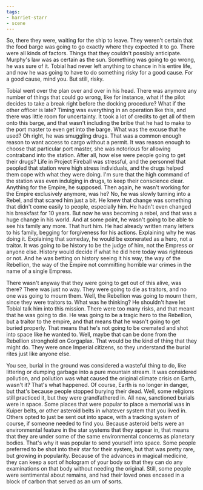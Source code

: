 ```yaml
---
tags:
- harriet-starr
- scene
---
```


So, there they were, waiting for the ship to leave. They weren't certain
that the food barge was going to go exactly where they expected it to
go. There were all kinds of factors. Things that they couldn't possibly
anticipate. Murphy's law was as certain as the sun. Something was going
to go wrong, he was sure of it. Tobial had never left anything to chance
in his entire life, and now he was going to have to do something risky
for a good cause. For a good cause, mind you. But still, risky.

Tobial went over the plan over and over in his head. There was anymore
any number of things that could go wrong, like for instance, what if the
pilot decides to take a break right before the docking procedure? What if
the other officer is late? Timing was everything in an operation like
this, and there was little room for uncertainty. It took a lot of
credits to get all of them onto this barge, and that wasn't including
the bribe that he had to make to the port master to even get into the
barge. What was the excuse that he used? Oh right, he was smuggling
drugs. That was a common enough reason to want access to cargo without a
permit. It was reason enough to choose that particular port master, she
was notorious for allowing contraband into the station. After all, how
else were people going to get their drugs? Life in Project Fireball was
stressful, and the personnel that peopled that station were high stress
individuals, and the drugs helped them cope with what they were doing.
I'm sure that the high command of the station was even indulging in
drugs, to keep their conscience clear. Anything for the Empire, he
supposed. Then again, he wasn't working for the Empire exclusively
anymore, was he? No, he was slowly turning into a Rebel, and that scared
him just a bit. He knew that change was something that didn't come
easily to people, especially him. He hadn't even changed his breakfast
for 10 years. But now he was becoming a rebel, and that was a huge
change in his world. And at some point, he wasn't going to be able to
see his family any more. That hurt him. He had already written many
letters to his family, begging for forgiveness for his actions.
Explaining why he was doing it. Explaining that someday, he would be
exonerated as a hero, not a traitor. It was going to be history to be
the judge of him, not the Empress or anyone else. History would decide
if what he did here today was righteous or not. And he was betting on
history seeing it his way, the way of the Rebellion, the way of the
Empire not committing horrible war crimes in the name of a single
Empress.

There wasn't anyway that they were going to get out of this alive, was
there? There was just no way. They were going to die as traitors, and no
one was going to mourn them. Well, the Rebellion was going to mourn
them, since they were traitors to. What was he thinking? He shouldn't
have let Tobial talk him into this mission. There were too many risks,
and that meant that he was going to die. He was going to be a tragic
hero to the Rebellion, but a traitor to the empire, and that means that
he wasn't going to get buried properly. That means that he's not going
to be cremated and shot into space like he wanted to. Well, maybe that
can be done from the Rebellion stronghold on Gorgaplax. That would be
the kind of thing that they might do. They were once Imperial citizens,
so they understand the burial rites just like anyone else.

You see, burial in the ground was considered a wasteful thing to do,
like littering or dumping garbage into a pure mountain stream. It was
considered pollution, and pollution was what caused the original climate
crisis on Earth, wasn't it? That's what happened. Of course, Earth is no
longer in danger, but that's because people stopped burying their dead.
Well, some religions still practiced it, but they were grandfathered in.
All new, sanctioned burials were in space. Some places that were popular
to place a memorial was in Kuiper belts, or other asteroid belts in
whatever system that you lived in. Others opted to just be sent out into
space, with a tracking system of course, if someone needed to find you.
Because asteroid belts were an environmental feature in the star systems
that they appear in, that means that they are under some of the same
environmental concerns as planetary bodies. That's why it was popular to
send yourself into space. Some people preferred to be shot into their
star for their system, but that was pretty rare, but growing in
popularity. Because of the advances in magical medicine, they can keep a
sort of hologram of your body so that they can do any examinations on
that body without needing the original. Still, some people were
sentimental about remains, and had their loved ones encased in a block
of carbon that served as an urn of sorts.